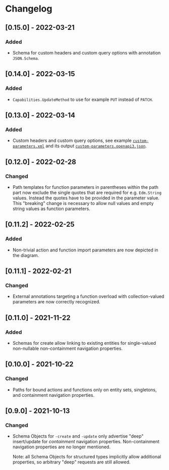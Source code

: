 # Changelog

## [0.15.0] - 2022-03-21

### Added

- Schema for custom headers and custom query options with annotation `JSON.Schema`.

## [0.14.0] - 2022-03-15

### Added

- `Capabilities.UpdateMethod` to use for example `PUT` instead of `PATCH`.

## [0.13.0] - 2022-03-14

### Added

- Custom headers and custom query options, see example [`custom-parameters.xml`](./examples/custom-parameters.xml) and its output [`custom-parameters.openapi3.json`](./examples/custom-parameters.openapi3.json).

## [0.12.0] - 2022-02-28

### Changed

- Path templates for function parameters in parentheses within the path part now exclude the single quotes that are required for e.g. `Edm.String` values. Instead the quotes have to be provided in the parameter value. This "breaking" change is necessary to allow null values and empty string values as function parameters.

## [0.11.2] - 2022-02-25

### Added

- Non-trivial action and function import parameters are now depicted in the diagram.

## [0.11.1] - 2022-02-21

### Changed

- External annotations targeting a function overload with collection-valued parameters are now correctly recognized.

## [0.11.0] - 2021-11-22

### Added

- Schemas for create allow linking to existing entities for single-valued non-nullable non-containment navigation properties.

## [0.10.0] - 2021-10-22

### Changed

- Paths for bound actions and functions only on entity sets, singletons, and containment navigation properties.

## [0.9.0] - 2021-10-13

### Changed

- Schema Objects for `-create` and `-update` only advertise "deep" insert/update for _containment_ navigation properties. Non-containment navigation properties are no longer mentioned.

  Note: all Schema Objects for structured types implicitly allow additional properties, so arbitrary "deep" requests are still allowed.
